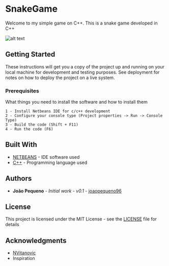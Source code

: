 # SnakeGame

Welcome to my simple game on C++. 
This is a snake game developed in C++

![alt text](https://github.com/joaopequeno96/SnakeGame/blob/master/icon.ico)

## Getting Started

These instructions will get you a copy of the project up and running on your local machine for development and testing purposes. See deployment for notes on how to deploy the project on a live system.

### Prerequisites

What things you need to install the software and how to install them

```
1 - Install Netbeans IDE for c/c++ development
2 - Configure your console type (Project properties -> Run -> Console Type)
3 - Build the code (Shift + F11)
4 - Run the code (F6)
```

## Built With

* [NETBEANS](https://netbeans.org) - IDE software used
* [C++](https://en.wikipedia.org/wiki/C++_(programming_language)) - Programming language used

## Authors

* **João Pequeno** - *Initial work - v0.1* - [joaopequeno96](https://github.com/joaopequeno96)

<!--See also the list of [contributors](https://github.com/SnakeGame/contributors) who participated in this project. -->

## License

This project is licensed under the MIT License - see the [LICENSE](https://github.com/joaopequeno96/SnakeGame/blob/master/LICENSE) file for details

## Acknowledgments

* [NVitanovic](https://www.youtube.com/channel/UCqXrJmvJAvFnGyLGSBnk45g)
* Inspiration


